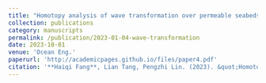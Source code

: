```yaml
---
title: "Homotopy analysis of wave transformation over permeable seabeds and porous structures"
collection: publications
category: manuscripts
permalink: /publication/2023-01-04-wave-transformation
date: 2023-10-01
venue: 'Ocean Eng.'
paperurl: 'http://academicpages.github.io/files/paper4.pdf'
citation: '**Haiqi Fang**, Lian Tang, Pengzhi Lin. (2023). &quot;Homotopy analysis of wave transformation over permeable seabeds and porous structures.&quot; <i>Ocean Eng.</i>, 274: 114087. [doi: 10.1016/j.oceaneng.2023.114087](https://doi.org/10.1016/j.oceaneng.2023.114087)'
---
```


